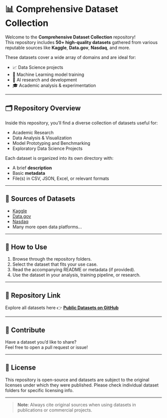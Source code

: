 # 📊 Comprehensive Dataset Collection

Welcome to the **Comprehensive Dataset Collection** repository!  
This repository includes **50+ high-quality datasets** gathered from various reputable sources like **Kaggle**, **Data.gov**, **Nasdaq**, and more.

These datasets cover a wide array of domains and are ideal for:

- 📈 Data Science projects  
- 🤖 Machine Learning model training  
- 🧠 AI research and development  
- 🎓 Academic analysis & experimentation  

---

## 🗂️ Repository Overview

Inside this repository, you’ll find a diverse collection of datasets useful for:

- Academic Research  
- Data Analysis & Visualization  
- Model Prototyping and Benchmarking  
- Exploratory Data Science Projects  

Each dataset is organized into its own directory with:

- A brief **description**  
- Basic **metadata**  
- File(s) in CSV, JSON, Excel, or relevant formats

---

## 🔗 Sources of Datasets

- [Kaggle](https://www.kaggle.com/)
- [Data.gov](https://www.data.gov/)
- [Nasdaq](https://www.nasdaq.com/)
- Many more open data platforms...

---

## 🚀 How to Use

1. Browse through the repository folders.
2. Select the dataset that fits your use case.
3. Read the accompanying README or metadata (if provided).
4. Use the dataset in your analysis, training pipeline, or research.

---

## 📎 Repository Link

Explore all datasets here 👉 [**Public Datasets on GitHub**](https://github.com/rashakil-ds/Public-Datasets)

---

## 🙌 Contribute

Have a dataset you’d like to share?  
Feel free to open a pull request or issue!

---

## 📄 License

This repository is open-source and datasets are subject to the original licenses under which they were published. Please check individual dataset folders for specific licensing info.

---

> **Note**: Always cite original sources when using datasets in publications or commercial projects.
